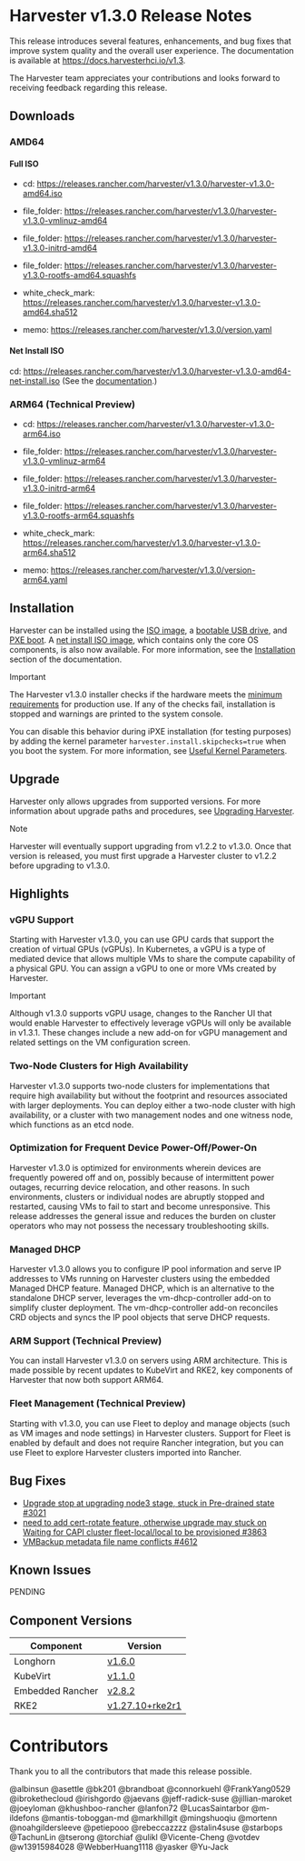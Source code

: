 # Harvester v1.3.0 Release Notes

This release introduces several features, enhancements, and bug fixes that improve system quality and the overall user experience. The documentation is available at https://docs.harvesterhci.io/v1.3.

The Harvester team appreciates your contributions and looks forward to receiving feedback regarding this release.

## Downloads

### AMD64

#### Full ISO

- cd: https://releases.rancher.com/harvester/v1.3.0/harvester-v1.3.0-amd64.iso

- file_folder: https://releases.rancher.com/harvester/v1.3.0/harvester-v1.3.0-vmlinuz-amd64

- file_folder: https://releases.rancher.com/harvester/v1.3.0/harvester-v1.3.0-initrd-amd64

- file_folder: https://releases.rancher.com/harvester/v1.3.0/harvester-v1.3.0-rootfs-amd64.squashfs

- white_check_mark: https://releases.rancher.com/harvester/v1.3.0/harvester-v1.3.0-amd64.sha512

- memo: https://releases.rancher.com/harvester/v1.3.0/version.yaml

#### Net Install ISO

cd: https://releases.rancher.com/harvester/v1.3.0/harvester-v1.3.0-amd64-net-install.iso (See the [documentation](https://docs.harvesterhci.io/v1.3/install/net-install/).)

### ARM64 (Technical Preview)

- cd: https://releases.rancher.com/harvester/v1.3.0/harvester-v1.3.0-arm64.iso

- file_folder: https://releases.rancher.com/harvester/v1.3.0/harvester-v1.3.0-vmlinuz-arm64

- file_folder: https://releases.rancher.com/harvester/v1.3.0/harvester-v1.3.0-initrd-arm64

- file_folder: https://releases.rancher.com/harvester/v1.3.0/harvester-v1.3.0-rootfs-arm64.squashfs

- white_check_mark: https://releases.rancher.com/harvester/v1.3.0/harvester-v1.3.0-arm64.sha512

- memo: https://releases.rancher.com/harvester/v1.3.0/version-arm64.yaml

## Installation

Harvester can be installed using the [ISO image](https://docs.harvesterhci.io/v1.3/install/iso-install/), a [bootable USB drive](https://docs.harvesterhci.io/v1.3/install/usb-install), and [PXE boot](https://docs.harvesterhci.io/v1.3/install/pxe-boot-install/). A [net install ISO image](https://docs.harvesterhci.io/v1.3/install/net-install), which contains only the core OS components, is also now available. For more information, see the [Installation](https://docs.harvesterhci.io/v1.3/install/requirements) section of the documentation.

> [!IMPORTANT]
> The Harvester v1.3.0 installer checks if the hardware meets the [minimum requirements](https://docs.harvesterhci.io/v1.3/install/requirements/#hardware-requirements) for production use. If any of the checks fail, installation is stopped and warnings are printed to the system console.
> 
> You can disable this behavior during iPXE installation (for testing purposes) by adding the kernel parameter `harvester.install.skipchecks=true` when you boot the system. For more information, see [Useful Kernel Parameters](https://docs.harvesterhci.io/v1.3/install/pxe-boot-install#harvesterinstallskipcheckstrue).

## Upgrade

Harvester only allows upgrades from supported versions. For more information about upgrade paths and procedures, see [Upgrading Harvester](https://docs.harvesterhci.io/v1.3/upgrade/index).

> [!NOTE]
> Harvester will eventually support upgrading from v1.2.2 to v1.3.0. Once that version is released, you must first upgrade a Harvester cluster to v1.2.2 before upgrading to v1.3.0.

## Highlights

### vGPU Support

Starting with Harvester v1.3.0, you can use GPU cards that support the creation of virtual GPUs (vGPUs). In Kubernetes, a vGPU is a type of mediated device that allows multiple VMs to share the compute capability of a physical GPU. You can assign a vGPU to one or more VMs created by Harvester.

> [!IMPORTANT]  
> Although v1.3.0 supports vGPU usage, changes to the Rancher UI that would enable Harvester to effectively leverage vGPUs will only be available in v1.3.1. These changes include a new add-on for vGPU management and related settings on the VM configuration screen.

### Two-Node Clusters for High Availability

Harvester v1.3.0 supports two-node clusters for implementations that require high availability but without the footprint and resources associated with larger deployments. You can deploy either a two-node cluster with high availability, or a cluster with two management nodes and one witness node, which functions as an etcd node.

### Optimization for Frequent Device Power-Off/Power-On

Harvester v1.3.0 is optimized for environments wherein devices are frequently powered off and on, possibly because of intermittent power outages, recurring device relocation, and other reasons. In such environments, clusters or individual nodes are abruptly stopped and restarted, causing VMs to fail to start and become unresponsive. This release addresses the general issue and reduces the burden on cluster operators who may not possess the necessary troubleshooting skills.

### Managed DHCP

Harvester v1.3.0 allows you to configure IP pool information and serve IP addresses to VMs running on Harvester clusters using the embedded Managed DHCP feature. Managed DHCP, which is an alternative to the standalone DHCP server, leverages the vm-dhcp-controller add-on to simplify cluster deployment. The vm-dhcp-controller add-on reconciles CRD objects and syncs the IP pool objects that serve DHCP requests.

### ARM Support (Technical Preview)

You can install Harvester v1.3.0 on servers using ARM architecture. This is made possible by recent updates to KubeVirt and RKE2, key components of Harvester that now both support ARM64.

### Fleet Management (Technical Preview)

Starting with v1.3.0, you can use Fleet to deploy and manage objects (such as VM images and node settings) in Harvester clusters. Support for Fleet is enabled by default and does not require Rancher integration, but you can use Fleet to explore Harvester clusters imported into Rancher.

## Bug Fixes

- [Upgrade stop at upgrading node3 stage, stuck in Pre-drained state #3021](https://github.com/harvester/harvester/issues/3021)
- [need to add cert-rotate feature, otherwise upgrade may stuck on Waiting for CAPI cluster fleet-local/local to be provisioned #3863](https://github.com/harvester/harvester/issues/3863)
- [VMBackup metadata file name conflicts #4612](https://github.com/harvester/harvester/issues/4612)

## Known Issues

PENDING

## Component Versions

| Component | Version |
| --- | --- |
| Longhorn | [v1.6.0](https://github.com/longhorn/longhorn/releases/tag/v1.6.0) |
| KubeVirt | [v1.1.0](https://github.com/kubevirt/kubevirt/releases/tag/v1.1.0) |
| Embedded Rancher | [v2.8.2](https://github.com/rancher/rancher/releases/tag/v2.8.2) |
| RKE2 | [v1.27.10+rke2r1](https://github.com/rancher/rke2/releases/tag/v1.27.10%2Brke2r1) |

# Contributors

Thank you to all the contributors that made this release possible.

@albinsun @asettle @bk201 @brandboat @connorkuehl @FrankYang0529 @ibrokethecloud @irishgordo @jaevans @jeff-radick-suse @jillian-maroket @joeyloman @khushboo-rancher @lanfon72 @LucasSaintarbor @m-ildefons @mantis-toboggan-md @markhillgit @mingshuoqiu @mortenn @noahgildersleeve @petiepooo @rebeccazzzz @stalin4suse @starbops @TachunLin @tserong @torchiaf @ulikl @Vicente-Cheng @votdev @w13915984028 @WebberHuang1118 @yasker @Yu-Jack

